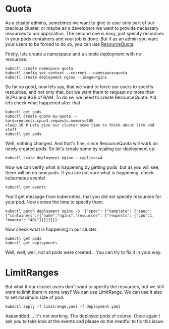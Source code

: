 # Quota

As a cluster admins, sometimes we want to give to user only part of our precious cluster, or maybe as a developers we want to provide necessary resources to our application. The second one is easy, just specify resources in your pods containers and your job is done. But if as an admin you want your users to be forced to do so, you can use [ResourceQuota](https://kubernetes.io/docs/concepts/policy/resource-quotas/). 

Firstly, lets create a namespace and a simple deployment with no resources. 

```shell
kubectl create namespace quota
kubectl config set-context --current --namespace=quota
kubectl create deployment nginx --image=nginx
```

So far so good, now lets say, that we want to force our users to specify resources, and not only that, but we want them to request no more than 3CPU and 8GB of RAM. To do se, we need to create ResourceQuota. Ald lets check what happened after that.

```shell
kubectl get pods
kubectl create quota my-quota --hard=requests.cpu=3,requests.memory=10G
sleep 10 # Lets give our cluster some time to think about life and stuff
kubectl get pods
```

Well, nothing changed. And that's fine, since ResourceQuota will work on newly created pods. So let's create some by scaling our deployment up.

```shell
kubectl scale deployment nginx --replicas=4
```

Now we can verify what is happening by getting pods, but as you will see, there will be no new pods. If you are not sure what is happening, check kubernetes events!

```shell
kubectl get events
```

You'll get message from kubernetes, that you did not specify resources for your pod. Now comes the time to specify them.

```shell
kubectl patch deployment nginx -p '{"spec": {"template": {"spec":{"containers":[{"name":"nginx","resources": {"requests": {"cpu":1, "memory": "4Gi"}}}]}}}}'
```

Now check what is happening in our cluster:

```shell
kubectl get pods
kubectl get deployments
```

Well, well, well, not all pods were created... You can try to fix it in your way.

# LimitRanges

But what if our cluster users don't want to specify the resources, but we still want to limit them in some way? We can use LimitRange. We can use it also to set maximum size of pod. 

```shell
kubectl apply -f limitrange.yaml -f deployment.yaml
```

Aaaandddd.... it's not working. The deployed pods of course. Once again I ask you to take look at the events and please do the needful to fix this issue.